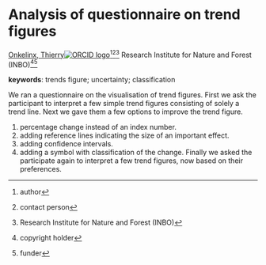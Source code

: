 <!-- badges: start -->
<!-- badges: end -->

# Analysis of questionnaire on trend figures

[Onkelinx, Thierry![ORCID logo](https://info.orcid.org/wp-content/uploads/2019/11/orcid_16x16.png)](https://orcid.org/0000-0001-8804-4216)[^aut][^cre][^inbo.be]
Research Institute for Nature and Forest (INBO)[^cph][^fnd]

[^cph]: copyright holder
[^fnd]: funder
[^aut]: author
[^cre]: contact person
[^inbo.be]: Research Institute for Nature and Forest (INBO)

**keywords**: trends figure; uncertainty; classification

<!-- community: inbo -->

<!-- description: start -->
We ran a questionnaire on the visualisation of trend figures.
First we ask the participant to interpret a few simple trend figures consisting of solely a trend line.
Next we gave them a few options to improve the trend figure.
1) percentage change instead of an index number.
2) adding reference lines indicating the size of an important effect.
3) adding confidence intervals.
4) adding a symbol with classification of the change.
Finally we asked the participate again to interpret a few trend figures, now based on their preferences.
<!-- description: end -->

